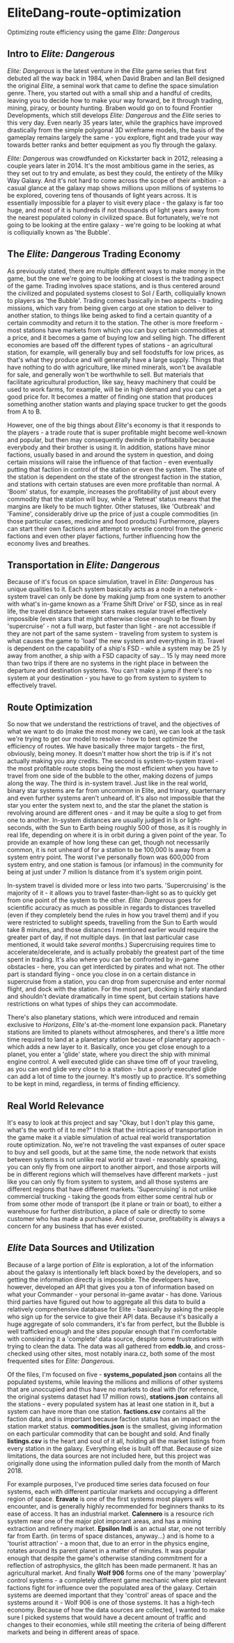 # EliteDang-route-optimization
Optimizing route efficiency using the game *Elite: Dangerous* 

## Intro to *Elite: Dangerous*
*Elite: Dangerous* is the latest venture in the *Elite* game series that first debuted all the way back in 1984, when David Braben and Ian Bell designed the original *Elite*, a seminal work that came to define the space simulation genre. There, you started out with a small ship and a handful of credits, leaving you to decide how to make your way forward, be it through trading, mining, piracy, or bounty hunting. Braben would go on to found Frontier Developments, which still develops *Elite: Dangerous* and the *Elite* series to this very day. Even nearly 35 years later, while the graphics have improved drastically from the simple polygonal 3D wireframe models, the basis of the gameplay remains largely the same - you explore, fight and trade your way towards better ranks and better equipment as you fly through the galaxy.

*Elite: Dangerous* was crowdfunded on Kickstarter back in 2012, releasing a couple years later in 2014. It's the most ambitious game in the series, as they set out to try and emulate, as best they could, the entirety of the Milky Way Galaxy. And it's not hard to come across the scope of their ambition - a casual glance at the galaxy map shows millions upon millions of systems to be explored, covering tens of thousands of light years across. It is essentially impossible for a player to visit every place - the galaxy is far too huge, and most of it is hundreds if not thousands of light years away from the nearest populated colony in civilized space. But fortunately, we're not going to be looking at the entire galaxy - we're going to be looking at what is colliquially known as 'the Bubble'.

## The *Elite: Dangerous* Trading Economy
As previously stated, there are multiple different ways to make money in the game, but the one we're going to be looking at closest is the trading aspect of the game. Trading involves space stations, and is thus centered around the civilized and populated systems closest to Sol / Earth, colliquially known to players as 'the Bubble'. Trading comes basically in two aspects - trading missions, which vary from being given cargo at one station to deliver to another station, to things like being asked to find a certain quantity of a certain commodity and return it to the station. The other is more freeform - most stations have markets from which you can buy certain commodities at a price, and it becomes a game of buying low and selling high. The different economies are based off the different types of stations - an agricultural station, for example, will generally buy and sell foodstuffs for low prices, as that's what they produce and will generally have a large supply. Things that have nothing to do with agriculture, like mined minerals, won't be available for sale, and generally won't be worthwhile to sell. But materials that facilitate agricultural production, like say, heavy machinery that could be used to work farms, for example, will be in high demand and you can get a good price for. It becomes a matter of finding one station that produces something another station wants and playing space trucker to get the goods from A to B. 

However, one of the big things about *Elite*'s economy is that it responds to the players - a trade route that is super profitable might become well-known and popular, but then may consequently dwindle in profitability because everybody and their brother is using it. In addition, stations have minor factions, usually based in and around the system in question, and doing certain missions will raise the influence of that faction - even eventually putting that faction in control of the station or even the system. The state of the station is dependent on the state of the strongest faction in the station, and stations with certain statuses are even more profitable than normal. A 'Boom' status, for example, increases the profitability of just about every commodity that the station will buy, while a 'Retreat' status means that the margins are likely to be much tighter. Other statuses, like 'Outbreak' and 'Famine', considerably drive up the price of just a couple commodities (in those particular cases, medicine and food products) Furthermore, players can start their own factions and attempt to wrestle control from the generic factions and even other player factions, further influencing how the economy lives and breathes.

## Transportation in *Elite: Dangerous*
Because of it's focus on space simulation, travel in *Elite: Dangerous* has unique qualities to it. Each system basically acts as a node in a network - system travel can only be done by making jump from one system to another with what's in-game known as a 'Frame Shift Drive' or FSD, since as in real life, the travel distance between stars makes regular travel effectively impossible (even stars that might otherwise close enough to be flown by 'supercruise' - not a full warp, but faster than light - are not accessible if they are not part of the same system - traveling from system to system is what causes the game to 'load' the new system and everything in it). Travel is dependent on the capability of a ship's FSD - while a system may be 25 ly away from another, a ship with a FSD capacity of say... 15 ly may need more than two trips if there are no systems in the right place in between the departure and destination systems. You can't make a jump if there's no system at your destination - you have to go from system to system to effectively travel.

## Route Optimization
So now that we understand the restrictions of travel, and the objectives of what we want to do (make the most money we can), we can look at the task we're trying to get our model to resolve - how to best optimize the efficiency of routes. We have basically three major targets - the first, obviously, being money. It doesn't matter how short the trip is if it's not actually making you any credits. The second is system-to-system travel - the most profitable route stops being the most efficient when you have to travel from one side of the bubble to the other, making dozens of jumps along the way. The third is in-system travel. Just like in the real world, binary star systems are far from uncommon in Elite, and trinary, quarternary and even further systems aren't unheard of. It's also not impossible that the star you enter the system next to, and the star the planet the station is revolving around are different ones - and it may be quite a slog to get from one to another. In-system distances are usually judged in ls or light-seconds, with the Sun to Earth being roughly 500 of those, as it is roughly in real life, depending on where it is in orbit during a given point of the year. To provide an example of how long these can get, though not necessarily common, it is not unheard of for a station to be 100,000 ls away from a system entry point. The worst I've personally flown was 600,000 from system entry, and one station is famous (or infamous) in the community for being at just under 7 million ls distance from it's system origin point.

In-system travel is divided more or less into two parts. 'Supercruising' is the majority of it - it allows you to travel faster-than-light so as to quickly get from one point of the system to the other. *Elite: Dangerous* goes for scientific accuracy as much as possible in regards to distances travelled (even if they completely bend the rules in how you travel them) and if you were restricted to sublight speeds, travelling from the Sun to Earth would take 8 minutes, and those distances I mentioned earlier would require the greater part of day, if not multiple days. (in that last particular case mentioned, it would take *several months.*) Supercruising requires time to accelerate/decelerate, and is actually probably the greatest part of the time spent in trading. It's also where you can be confronted by in-game obstacles - here, you can get interdicted by pirates and what not. The other part is standard flying - once you close in on a certain distance in supercruise from a station, you can drop from supercruise and enter normal flight, and dock with the station. For the most part, docking is fairly standard and shouldn't deviate dramatically in time spent, but certain stations have restrictions on what types of ships they can accommodate.

There's also planetary stations, which were introduced and remain exclusive to *Horizons*, *Elite*'s at-the-moment lone expansion pack. Planetary stations are limited to planets without atmospheres, and there's a little more time required to land at a planetary station because of planetary approach - which adds a new layer to it. Basically, once you get close enough to a planet, you enter a 'glide' state, where you direct the ship with minimal engine control. A well executed glide can shave time off of your traveling, as you can end glide very close to a station - but a poorly executed glide can add a lot of time to the journey. It's mostly up to practice. It's something to be kept in mind, regardless, in terms of finding efficiency.

## Real World Relevance
It's easy to look at this project and say "Okay, but I don't play this game, what's the worth of it to me?" I think that the intricacies of transportation in the game make it a viable simulation of actual real world transportation route optimization. No, we're not traveling the vast expanses of outer space to buy and sell goods, but at the same time, the node network that exists between systems is not unlike real world air travel - reasonably speaking, you can only fly from one airport to another airport, and those airports will be in different regions which will themselves have different markets - just like you can only fly from system to system, and all those systems are different regions that have different markets. 'Supercruising' is not unlike commercial trucking - taking the goods from either some central hub or from some other mode of transport (be it plane or train or boat), to either a warehouse for further distribution, a place of sale or directly to some customer who has made a purchase. And of course, profitability is always a concern for any business that has ever existed.

## *Elite* Data Sources and Utilization
Because of a large portion of *Elite* is exploration, a lot of the information about the galaxy is intentionally left black boxed by the developers, and so getting the information directly is impossible. The developers have, however, developed an API that gives you a ton of information based on what your Commander - your personal in-game avatar - has done. Various third parties have figured out how to aggregate all this data to build a relatively comprehensive database for Elite - basically by asking the people who sign up for the service to give their API data. Because it's basically a huge aggregate of solo commanders, it's far from perfect, but the Bubble is well trafficked enough and the sites popular enough that I'm comfortable with considering it a 'complete' data source, despite some frustrations with trying to clean the data. The data was all gathered from **eddb.io**, and cross-checked using other sites, most notably inara.cz, both some of the most frequented sites for *Elite: Dangerous*.

Of the files, I'm focused on five - **systems_populated.json** contains all the populated systems, while leaving the millions and millions of other systems that are unoccupied and thus have no markets to deal with (for reference, the original systems dataset had 17 million rows), **stations.json** contains all the stations - every populated system has at least one station in it, but a system can have more than one station. **factions.csv** contains all the faction data, and is important because faction status has an impact on the station market status. **commodities.json** is the smallest, giving information on each particular commodity that can be bought and sold. And finally **listings.csv** is the heart and soul of it all, holding all the market listings from every station in the galaxy. Everything else is built off that. Because of size limitations, the data sources are not included here, but this project was originally done using the information pulled daily from the month of March 2018.

For example purposes, I've produced time series data focused on four systems, each with different particular markets and occupying a different region of space. **Eravate** is one of the first systems most players will encounter, and is generally highly recommended for beginners thanks to its ease of access. It has an industrial market. **Calennero** is a resource rich system near one of the major plot imporant areas, and has a mining extraction and refinery market. **Epsilon Indi** is an actual star, one not terribly far from Earth. (in terms of space distances, anyway...) and is home to a 'tourist attraction' - a moon that, due to an error in the physics engine, rotates around its parent planet in a matter of minutes. It was popular enough that despite the game's otherwise standing commitment for a reflection of astrophysics, the glitch has been made permanent. It has an agricultural market. And finally **Wolf 906** forms one of the many 'powerplay' control systems - a completely different game mechanic where plot relevant factions fight for influence over the populated area of the galaxy. Certain systems are deemed important that they 'control' areas of space and the systems around it - Wolf 906 is one of those systems. It has a high-tech economy. Because of how the data sources are collected, I wanted to make sure I picked systems that would have a decent amount of traffic and changes to their economies, while still meeting the criteria of being different markets and being in different areas of space. 
